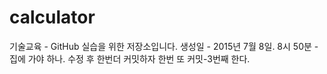 # calculator
기술교육 - GitHub 실습을 위한 저장소입니다.
생성일 - 2015년 7월 8일. 8시 50분 - 집에 가야 하나.
수정 후 한번더 커밋하자
한번 또 커밋-3번째 한다.